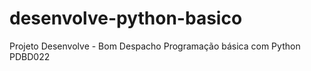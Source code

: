 # desenvolve-python-basico

Projeto Desenvolve - Bom Despacho
Programação básica com Python
PDBD022
